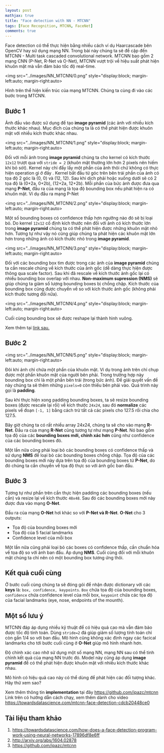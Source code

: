 ```yaml
---
layout: post
mathjax: true
title: "Face detection with NN - MTCNN"
tags: [Face Recognition, MTCNN, FaceNet]
comments: true
---
```


Face detection có thể thực hiện bằng nhiều cách ví dụ Haarcascade bên OpenCV hay sử dụng mạng NN. Trong bài này chúng ta sẽ đề cập đến MTCNN - Multi task cascaded convolutional network. MTCNN bao gồm 2 mạng CNN (P-Net, R-Net và O-Net), MTCNN vượt trội về hiệu suất phát hiện khuôn mặt mà vẫn đảm bảo tốc độ real-time. 

<img src="../images/NN_MTCNN/0.png" style="display:block; margin-left:auto; margin-right:auto>

Hình trên thể hiện kiến trúc của mạng MTCNN. Chúng ta cùng đi vào các bước trong MTCNN.
## Bước 1
Ảnh đầu vào được sử dụng để tạo **image pyramid** (các ảnh với nhiều kích thước khác nhau). Mục đích của chúng ta là có thể phát hiện được khuôn mặt với nhiều kích thước khác nhau.

<img src="../images/NN_MTCNN/1.png" style="display:block; margin-left:auto; margin-right:auto>

Đối với mỗi ảnh trong **image pyramid** chúng ta cho kernel có kích thước `12x12` trượt qua với `stride = 2` (khuôn mặt thường lớn hơn 2 pixels nên hiếm khi bỏ sót). Kernel này chỉ đấy lấy một phần của ảnh thôi chứ không có thực hiện operation gì ở đây . Kernel bắt đầu từ góc trên bên trái phần của ảnh có tọa độ 2 góc là (0, 0) và (12, 12). Sau khi dịch phải hoặc xuống dưới sẽ có 2 tọa độ là (0+2a, 0+2b), (12+2a, 12+2b). Mỗi phần của bức ảnh được đưa qua mạng **P-Net**, đầu ra của mạng là tọa độ bounding box nếu phát hiện ra có khuôn mặt. 
Ví dụ đầu ra mạng P-Net

<img src="../images/NN_MTCNN/2.png" style="display:block; margin-left:auto; margin-right:auto>

Một số bounding boxes có confidence thấp hơn ngưỡng nào đó sẽ bị loại bỏ.
Do kernel `12x12` cố định kích thước nên đối với ảnh có kích thước lớn trong **image pyramid** chúng ta có thể phát hiện được những khuôn mặt nhỏ hơn. Tương tự như vậy nó cũng giúp chúng ta phát hiện các khuôn mặt lớn hơn trong những ảnh có kích thước nhỏ trong **image pyramid**.

<img src="../images/NN_MTCNN/3.png" style="display:block; margin-left:auto; margin-right:auto>

Đối với các bounding box tìm được trong các ảnh của **image pyramid** chúng ta cần rescale chúng về kích thước của ảnh gốc (dễ dàng thực hiện được thông qua scale factor).
Sau khi đã rescale về kích thước ảnh gốc lại có nhiều bounding box overlap với nhau. **Non-maximum supression (NMS)** sẽ giúp chúng ta giảm số lượng bounding boxes bị chồng chập.
Kích thước của bounding box cũng được chuyển về so với kích thước ảnh gốc (không phải kích thước tương đối nữa).

<img src="../images/NN_MTCNN/4.png" style="display:block; margin-left:auto; margin-right:auto>

Cuối cùng bounding box sẽ được reshape lại thành hình vuông.

Xem thêm tại [link sau.](https://youtu.be/w4tigQn-7Jw)

## Bước 2

<img src="../images/NN_MTCNN/5.png" style="display:block; margin-left:auto; margin-right:auto>

Đôi khi ảnh chỉ chứa một phần của khuôn mặt. Ví dụ trong ảnh trên chỉ chụp được một phần khuôn mặt của người bên phải. Trong trường hợp này bounding box chỉ là một phần bên trái (trong bức ảnh). Để giải quyết vấn đề này chúng ta sẽ thêm những `pixels=0` còn thiếu bên phải vào. Quá trình này gọi là **padding**.

Sau khi thực hiện xong padding bounding boxes, ta sẽ resize bounding boxes (được rescale lại rồi) về kích thước `24x24`, sau đó **normalize** các pixels về đoạn `[-1, 1]` bằng cách trừ tất cả các pixels cho 127.5 rồi chia cho 127.5.

Bây giờ chúng ta có rất nhiều array 24x24, chúng ta sẽ cho vào mạng **R-Net**. Đầu ra của mạng **R-Net** cũng tương tự như mạng **P-Net**. Nó bao gồm tọa độ của các **bounding boxes mới, chính xác hơn** cũng như confidence của các bounding boxes đó.

Một lần nữa cũng phải loại bỏ các bounding boxes có confidence thấp và sử dụng **NMS** để loại bỏ các bounding boxes chồng chập. Tọa độ của các bounding boxes mới này dựa trên tọa độ của bounding boxes từ **P-Net**, do đó chúng ta cần chuyển về tọa độ thực so với ảnh gốc ban đầu.

## Bước 3
Tương tự như phần trên cần thực hiện padding các bounding boxes (nếu cần) và resize lại về kích thước `48x48`. Sau đó các bounding boxes mới này được đưa vào mạng **O-Net**.

Đầu ra của mạng **O-Net** hơi khác so với **P-Net và R-Net**. **O-Net** cho 3 outputs:
* Tọa độ của bounding boxes mới
* Tọa độ của 5 facial landmarks
* Confidence level của mỗi box

Một lần nữa cũng phải loại bỏ các boxes có confidence thấp, cần chuẩn hóa về tọa độ so với ảnh ban đầu. Áp dụng **NMS**. Cuối cùng đối với mỗi khuôn mặt chúng ta chỉ nên có một bounding box tương ứng thôi.

## Kết quả cuối cùng
Ở bước cuối cùng chúng ta sẽ đóng gói để nhận được dictionary với các **keys** là: `box, confidence, keypoints`. `Box` chứa tọa độ của bounding boxes, `confidence` chứa confidence level của mỗi box, `keypoint` chứa các tọa độ của facial landmarks (eye, nose, endpoints of the mounth).

## Một số lưu ý
MTCNN đáp áp dụng nhiều kỹ thuật để có hiệu quả cao mà vẫn đảm bảo được tốc độ tính toán. Dùng `stride=2` đá giúp giảm số lượng tính toán chỉ còn gần 1/4 so với ban đầu. Mô hình cũng không xác định ngay các facical landmarks cho tới bước cuối cùng ở **O-Net** giúp mô hình nhanh hơn.

Độ chính xác cao nhờ sử dụng một số mạng NN, mạng NN sau có thể tinh chỉnh kết quả của mạng NN trước đó. Model này cũng áp dụng **image pyramid** để có thể phát hiện được khuôn mặt với nhiều kích thước khác nhau.

Mô hình có hiệu quả cao này có thể dùng để phát hiện các đối tượng khác. Hãy thử xem sao?

Xem thêm thông tin **implementation** tại đây https://github.com/ipazc/mtcnn 
Link trên có hướng dẫn cách chạy, xem thêm dành cho video https://towardsdatascience.com/mtcnn-face-detection-cdcb20448ce0 

## Tài liệu tham khảo
1. https://towardsdatascience.com/how-does-a-face-detection-program-work-using-neural-networks-17896df8e6ff
2. http://arxiv.org/abs/1604.02878
3. https://github.com/ipazc/mtcnn




